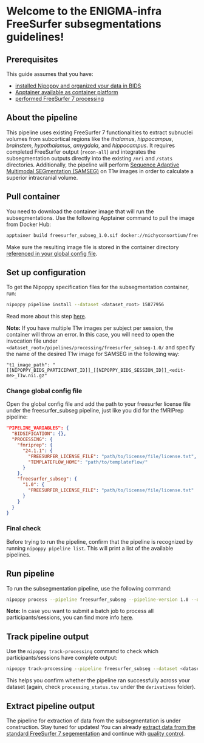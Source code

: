 # Welcome to the ENIGMA-infra FreeSurfer subsegmentations guidelines!

## Prerequisites
This guide assumes that you have:
- [installed Nipoppy and organized your data in BIDS](../../resources/data_org/setting_up_nipoppy.md)
- [Apptainer available as container platform](../../resources/how_to_guides/container_platforms.md)
- [performed FreeSurfer 7 processing](../../resources/processing/freesurfer7.md)

## About the pipeline
This pipeline uses existing FreeSurfer 7 functionalities to extract subnuclei volumes from subcortical regions like the *thalamus*, *hippocampus*, *brainstem*, *hypothalamus*, *amygdala*, and *hippocampus*. It requires completed FreeSurfer output (`recon-all`) and integrates the subsegmentation outputs directly into the existing `/mri` and `/stats` directories. Additionally, the pipeline will perform [Sequence Adaptive Multimodal SEGmentation (SAMSEG)](https://surfer.nmr.mgh.harvard.edu/fswiki/Samseg) on T1w images in order to calculate a superior intracranial volume.

## Pull container
You need to download the container image that will run the subsegmentations. Use the following Apptainer command to pull the image from Docker Hub:
```bash
apptainer build freesurfer_subseg_1.0.sif docker://nichyconsortium/freesurfer_subseg:1.0
```
Make sure the resulting image file is stored in the container directory [referenced in your global config file](../../resources/how_to_guides/container_platforms.md#storing-container-images).

## Set up configuration
To get the Nipoppy specification files for the subsegmentation container, run:
```bash
nipoppy pipeline install --dataset <dataset_root> 15877956
```
Read more about this step [here](../../resources/how_to_guides/getting_ENIGMA-PD_pipeline_config_files.md).

**Note:** If you have multiple T1w images per subject per session, the container will throw an error. In this case, you will need to open the invocation file under `<dataset_root>/pipelines/processing/freesurfer_subseg-1.0/` and specify the name of the desired T1w image for SAMSEG in the following way:
```
"t1_image_path": "[[NIPOPPY_BIDS_PARTICIPANT_ID]]_[[NIPOPPY_BIDS_SESSION_ID]]_<edit-me>_T1w.nii.gz"
```

### Change global config file
Open the global config file and add the path to your freesurfer license file under the freesurfer_subseg pipeline, just like you did for the fMRIPrep pipeline:

```json
"PIPELINE_VARIABLES": {
  "BIDSIFICATION": {},
  "PROCESSING": {
    "fmriprep": {
      "24.1.1": {
        "FREESURFER_LICENSE_FILE": "path/to/license/file/license.txt",
        "TEMPLATEFLOW_HOME": "path/to/templateflow/"
      }
    },
    "freesurfer_subseg": {
      "1.0": {
        "FREESURFER_LICENSE_FILE": "path/to/license/file/license.txt"
      }
    }
  }
}
```

### Final check
Before trying to run the pipeline, confirm that the pipeline is recognized by running `nipoppy pipeline list`. This will print a list of the available pipelines.

## Run pipeline
To run the subsegmentation pipeline, use the following command:
```bash
nipoppy process --pipeline freesurfer_subseg --pipeline-version 1.0 --dataset <dataset_root>
```
**Note:** In case you want to submit a batch job to process all participants/sessions, you can find more info [here](../../resources/processing/freesurfer7.md#run-pipeline).

## Track pipeline output
Use the `nipoppy track-processing` command to check which participants/sessions have complete output:
```bash
nipoppy track-processing --pipeline freesurfer_subseg --dataset <dataset_root>
```
This helps you confirm whether the pipeline ran successfully across your dataset (again, check `processing_status.tsv` under the `derivatives` folder).

## Extract pipeline output
The pipeline for extraction of data from the subsegmentation is under construction. Stay tuned for updates! You can already [extract data from the standard FreeSurfer 7 segementation](../../resources/processing/freesurfer7.md#extract-pipeline-output) and continue with [quality control](../../resources/processing/fsqc.md).
